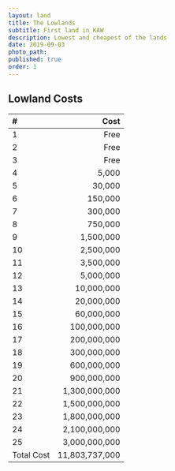 ```yaml
---
layout: land
title: The Lowlands
subtitle: First land in KAW
description: Lowest and cheapest of the lands
date: 2019-09-03
photo_path:  
published: true
order: 1
---
```


## Lowland Costs

| # | Cost |
| :--- | ---: |
| 1 | Free  |
| 2 | Free  |
| 3 | Free  |
| 4 | 5,000 |
| 5 | 30,000 |
| 6 | 150,000 |
| 7 | 300,000 |
| 8 | 750,000 |
| 9 | 1,500,000 |
| 10 | 2,500,000 |
| 11 | 3,500,000 |
| 12 | 5,000,000 |
| 13 | 10,000,000 |
| 14 | 20,000,000 |
| 15 | 60,000,000 |
| 16 | 100,000,000 |
| 17 | 200,000,000 |
| 18 | 300,000,000 |
| 19 | 600,000,000 |
| 20 | 900,000,000 |
| 21 | 1,300,000,000 |
| 22 | 1,500,000,000 |
| 23 | 1,800,000,000 |
| 24 | 2,100,000,000 |
| 25 | 3,000,000,000 |
| Total Cost | 11,803,737,000 |
